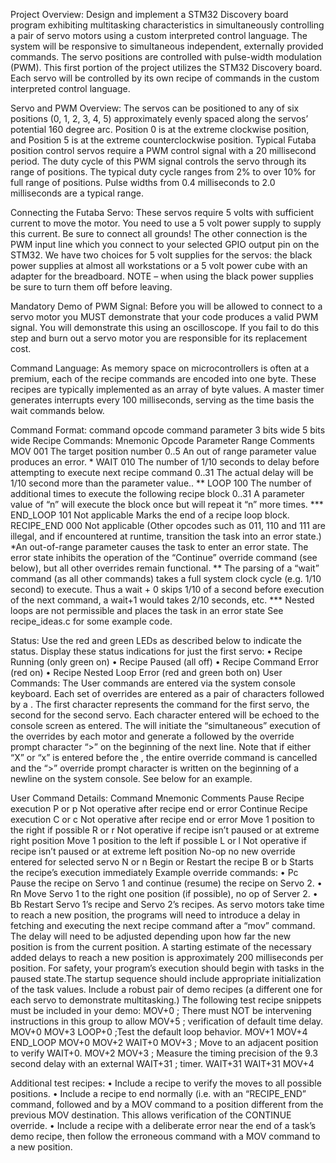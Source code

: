 Project Overview:
Design and implement a STM32 Discovery board program exhibiting multitasking
characteristics in simultaneously controlling a pair of servo motors using a custom
interpreted control language. The system will be responsive to simultaneous
independent, externally provided commands. The servo positions are controlled with
pulse-width modulation (PWM). This first portion of the project utilizes the STM32
Discovery board. Each servo will be controlled by its own recipe of commands in the
custom interpreted control language.

Servo and PWM Overview:
The servos can be positioned to any of six positions (0, 1, 2, 3, 4, 5) approximately
evenly spaced along the servos’ potential 160 degree arc. Position 0 is at the
extreme clockwise position, and Position 5 is at the extreme counterclockwise
position.
Typical Futaba position control servos require a PWM control signal with a 20
millisecond period. The duty cycle of this PWM signal controls the servo through its
range of positions. The typical duty cycle ranges from 2% to over 10% for full range
of positions. Pulse widths from 0.4 milliseconds to 2.0 milliseconds are a typical
range.

Connecting the Futaba Servo:
These servos require 5 volts with sufficient current to move the motor. You need to
use a 5 volt power supply to supply this current. Be sure to connect all grounds! The
other connection is the PWM input line which you connect to your selected GPIO
output pin on the STM32. We have two choices for 5 volt supplies for the servos: the
black power supplies at almost all workstations or a 5 volt power cube with an
adapter for the breadboard.
NOTE – when using the black power supplies be sure to turn them off before leaving.

Mandatory Demo of PWM Signal:
Before you will be allowed to connect to a servo motor you MUST demonstrate that
your code produces a valid PWM signal. You will demonstrate this using an
oscilloscope. If you fail to do this step and burn out a servo motor you are responsible
for its replacement cost.

Command Language:
As memory space on microcontrollers is often at a premium, each of the recipe
commands are encoded into one byte. These recipes are typically implemented as an
array of byte values.
A master timer generates interrupts every 100 milliseconds, serving as the time basis
the wait commands below.

Command Format:
command opcode command parameter
3 bits wide 5 bits wide
Recipe Commands:
Mnemonic Opcode Parameter Range Comments
MOV 001 The target position
number
0..5 An out of range
parameter value
produces an error. *
WAIT 010 The number of 1/10
seconds to delay before
attempting to execute
next recipe command
0..31 The actual delay will
be 1/10 second
more than the
parameter value.. **
LOOP 100 The number of
additional times to
execute the following
recipe block
0..31 A parameter value of
“n” will execute the
block once but will
repeat it “n” more
times. ***
END_LOOP 101 Not applicable Marks the end of a
recipe loop block.
RECIPE_END 000 Not applicable
(Other opcodes such as 011, 110 and 111 are illegal, and if encountered at runtime,
transition the task into an error state.)
*An out-of-range parameter causes the task to enter an error state. The error state
inhibits the operation of the “Continue” override command (see below), but all other
overrides remain functional.
** The parsing of a “wait” command (as all other commands) takes a full system
clock cycle (e.g. 1/10 second) to execute. Thus a wait + 0 skips 1/10 of a second
before execution of the next command, a wait+1 would takes 2/10 seconds, etc.
*** Nested loops are not permissible and places the task in an error state
See recipe_ideas.c for some example code.

Status:
Use the red and green LEDs as described below to indicate the status.
Display these status indications for just the first servo:
• Recipe Running (only green on)
• Recipe Paused (all off)
• Recipe Command Error (red on)
• Recipe Nested Loop Error (red and green both on)
User Commands:
The User commands are entered via the system console keyboard. Each set of
overrides are entered as a pair of characters followed by a <CR>. The first character
represents the command for the first servo, the second for the second servo. Each
character entered will be echoed to the console screen as entered. The <CR> will
initiate the “simultaneous” execution of the overrides by each motor and generate a
<LF> followed by the override prompt character “>” on the beginning of the next line.
Note that if either “X” or “x” is entered before the <CR>, the entire override command
is cancelled and the “>” override prompt character is written on the beginning of a
newline on the system console. See below for an example.

User Command Details:
Command Mnemonic Comments
Pause Recipe execution P or p Not operative after recipe end or
error
Continue Recipe execution C or c Not operative after recipe end or
error
Move 1 position to the right if
possible
R or r Not operative if recipe isn’t paused
or at extreme right position
Move 1 position to the left if
possible
L or l Not operative if recipe isn’t paused
or at extreme left position
No-op no new override entered
for selected servo
N or n
Begin or Restart the recipe B or b Starts the recipe’s execution
immediately
Example override commands:
• Pc <CR> Pause the recipe on Servo 1 and continue (resume) the recipe
on Servo 2.
• Rn <CR> Move Servo 1 to the right one position (if possible), no op of Server 2.
• Bb <CR> Restart Servo 1’s recipe and Servo 2’s recipes.
As servo motors take time to reach a new position, the programs will need to
introduce a delay in fetching and executing the next recipe command after a “mov”
command. The delay will need to be adjusted depending upon how far the new
position is from the current position. A starting estimate of the necessary added
delays to reach a new position is approximately 200 milliseconds per position.
For safety, your program’s execution should begin with tasks in the paused state.The
startup sequence should include appropriate initialization of the task values.
Include a robust pair of demo recipes (a different one for each servo to demonstrate
multitasking.)
The following test recipe snippets must be included in your demo:
MOV+0 ; There must NOT be intervening instructions in this group to allow
MOV+5 ; verification of default time delay.
MOV+0
MOV+3
LOOP+0 ;Test the default loop behavior.
MOV+1
MOV+4
END_LOOP
MOV+0
MOV+2
WAIT+0
MOV+3 ; Move to an adjacent position to verify
WAIT+0.
MOV+2
MOV+3 ; Measure the timing precision of the 9.3 second delay with an external
WAIT+31 ; timer.
WAIT+31
WAIT+31
MOV+4

Additional test recipes:
• Include a recipe to verify the moves to all possible positions.
• Include a recipe to end normally (i.e. with an “RECIPE_END” command, followed
and by a MOV command to a position different from the previous MOV
destination. This allows verification of the CONTINUE override.
• Include a recipe with a deliberate error near the end of a task’s demo recipe, then
follow the erroneous command with a MOV command to a new position.